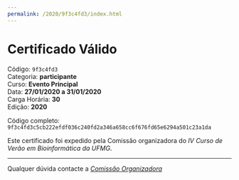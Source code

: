 ```yaml
---
permalink: /2020/9f3c4fd3/index.html
---
```


# Certificado Válido

Código: `9f3c4fd3`<br>
Categoria: **participante**<br>
Curso: **Evento Principal**<br>
Data: **27/01/2020 a 31/01/2020**<br>
Carga Horária: **30**<br>
Edição: **2020**<br>


Código completo: `9f3c4fd3c5cb222efdf036c240fd2a346a658cc6f676fd65e6294a501c23a1da`


Este certificado foi expedido pela Comissão organizadora do *IV Curso de Verão em Bioinformática da UFMG*.

----

Qualquer dúvida contacte a [_Comissão Organizadora_](<mailto:cursobioinfoufmg@gmail.com$subject=[Certificados]>)

